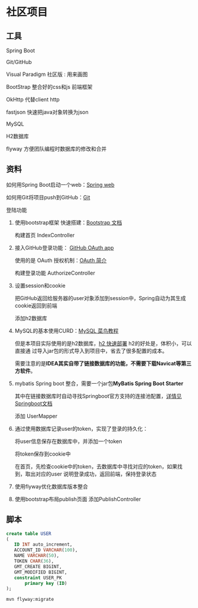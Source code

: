 # 社区项目

## 工具

Spring Boot

Git/GitHub

Visual Paradigm 社区版 : 用来画图

BootStrap 整合好的css和js 前端框架

OkHttp 代替client http

fastjson 快速把java对象转换为json

MySQL

H2数据库

flyway 方便团队编程时数据库的修改和合并


## 资料

如何用Spring Boot启动一个web：[Spring web](https://spring.io/guides/gs/serving-web-content/)

如何用Git将项目push到GitHub：[Git](https://www.runoob.com/manual/git-guide/)

登陆功能 

1. 使用bootstrap框架 快速搭建：[Bootstrap 文档](https://v3.bootcss.com/getting-started/)
    
    构建首页 IndexController

2. 接入GitHub登录功能： [GitHub OAuth app](https://developer.github.com/apps/building-oauth-apps/authorizing-oauth-apps/)

    使用的是 OAuth 授权机制：[OAuth 简介](http://www.ruanyifeng.com/blog/2019/04/oauth_design.html)
    
    构建登录功能 AuthorizeController
    
3. 设置session和cookie

    把GitHub返回给服务器的user对象添加到session中，Spring自动为其生成cookie返回到前端
    
    添加h2数据库
    
4. MySQL的基本使用CURD：[MySQL 菜鸟教程](https://www.runoob.com/mysql/mysql-tutorial.html)

    但是本项目实际使用的是h2数据库，[h2 快速部署](http://www.h2database.com/html/quickstart.html) h2的好处是，体积小，可以直接通
    过导入jar包的形式导入到项目中，省去了很多配置的成本。
    
    需要注意的是**IDEA其实自带了链接数据库的功能，不需要下载Navicat等第三方软件**。
    
5. mybatis Spring boot 整合，需要一个jar包**MyBatis Spring Boot Starter**

    其中在链接数据库时自动寻找Springboot官方支持的连接池配置，[详情见Springboot文档](https://docs.spring.io/spring-boot/docs/2.2.6.RELEASE/reference/html/spring-boot-features.html#boot-features-embedded-database-support)
    
    添加 UserMapper

6. 通过使用数据库记录user的token，实现了登录的持久化：

    将user信息保存在数据库中，并添加一个token

    将token保存到cookie中
    
    在首页，先检查cookie中的token，去数据库中寻找对应的token，如果找到，取出对应的user 说明登录成功，返回前端，保持登录状态 
    
7. 使用flyway优化数据库版本整合

8. 使用bootstrap布局publish页面 添加PublishController





 ## 脚本
 ```sql
create table USER
(
	ID INT auto_increment,
	ACCOUNT_ID VARCHAR(100),
	NAME VARCHAR(50),
	TOKEN CHAR(36),
	GMT_CREATE BIGINT,
	GMT_MODIFIED BIGINT,
	constraint USER_PK
		primary key (ID)
);
```

```shell script
mvn flyway:migrate
```